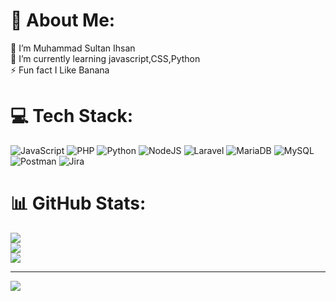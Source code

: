 # 💫 About Me:
🔭 I’m Muhammad Sultan Ihsan<br>🌱 I’m currently learning javascript,CSS,Python<br>⚡ Fun fact I Like Banana


# 💻 Tech Stack:
![JavaScript](https://img.shields.io/badge/javascript-%23323330.svg?style=for-the-badge&logo=javascript&logoColor=%23F7DF1E) ![PHP](https://img.shields.io/badge/php-%23777BB4.svg?style=for-the-badge&logo=php&logoColor=white) ![Python](https://img.shields.io/badge/python-3670A0?style=for-the-badge&logo=python&logoColor=ffdd54) ![NodeJS](https://img.shields.io/badge/node.js-6DA55F?style=for-the-badge&logo=node.js&logoColor=white) ![Laravel](https://img.shields.io/badge/laravel-%23FF2D20.svg?style=for-the-badge&logo=laravel&logoColor=white) ![MariaDB](https://img.shields.io/badge/MariaDB-003545?style=for-the-badge&logo=mariadb&logoColor=white) ![MySQL](https://img.shields.io/badge/mysql-%2300000f.svg?style=for-the-badge&logo=mysql&logoColor=white) ![Postman](https://img.shields.io/badge/Postman-FF6C37?style=for-the-badge&logo=postman&logoColor=white) ![Jira](https://img.shields.io/badge/jira-%230A0FFF.svg?style=for-the-badge&logo=jira&logoColor=white)
# 📊 GitHub Stats:
![](https://github-readme-stats.vercel.app/api?username=opick-wq&theme=default&hide_border=false&include_all_commits=false&count_private=false)<br/>
![](https://github-readme-streak-stats.herokuapp.com/?user=opick-wq&theme=default&hide_border=false)<br/>
![](https://github-readme-stats.vercel.app/api/top-langs/?username=opick-wq&theme=default&hide_border=false&include_all_commits=false&count_private=false&layout=compact)

---
[![](https://visitcount.itsvg.in/api?id=opick-wq&icon=0&color=0)](https://visitcount.itsvg.in)

<!-- Proudly created with GPRM ( https://gprm.itsvg.in ) -->
